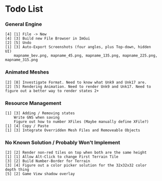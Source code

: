 ﻿# Todo List

### General Engine

    [4] [1] File -> New
    [4] [3] Build new File Browser in ImGui
    [2] [5] Undo
    [1] [3] Auto-Export Screenshots (four angles, plus Top-down, hidden UI)
        mapname_bev.png, mapname_45.png, mapname_135.png, mapname_225.png, mapname_315.png

### Animated Meshes

    [2] [8] Investigate Format. Need to know what Unk9 and Unk17 are.
    [2] [5] Rendering Animation. Need to render Unk9 and Unk17. Need to figure out a better way to render states 2+

### Resource Management

    [1] [3] Adding / Removing states
        Write GNS when saving
        Figure out how to number XFiles (Maybe manually define XFile?)
    [1] [4] Copy / Paste
    [1] [3] Integrate Overridden Mesh Files and Removeable Objects

### No Known Solution / Probably Won't Implement

    [2] [2] Render non-red tiles on top when both are the same height
    [1] [1] Allow Alt-Click to change First Terrain Tile
    [3] [2] Build Number-Border for Terrain
    [3] [4] Figure out a color picker solution for the 32x32x32 color depth thing
    [5] [2] Game View shadow overlay
